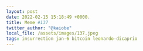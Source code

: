 ```yaml
---
layout: post
date: 2022-02-15 15:18:49 +0000.
title: Meme #137
twitter_author: "@kaiobe"
local_file: /assets/images/137.jpeg
tags: insurrection jan-6 bitcoin leonardo-dicaprio
---
```


